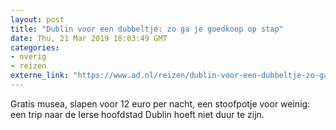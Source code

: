 ```yaml
---
layout: post
title: "Dublin voor een dubbeltje: zo ga je goedkoop op stap"
date: Thu, 21 Mar 2019 18:03:49 GMT
categories: 
- overig 
- reizen 
externe_link: "https://www.ad.nl/reizen/dublin-voor-een-dubbeltje-zo-ga-je-goedkoop-op-stap~ac9767fb/"
---
```


Gratis musea, slapen voor 12 euro per nacht, een stoofpotje voor weinig: een trip naar de Ierse hoofdstad Dublin hoeft niet duur te zijn.
